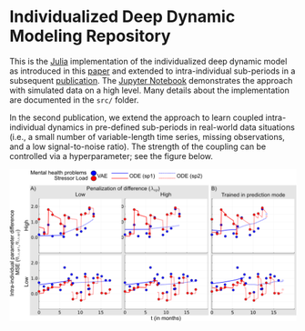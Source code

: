 # Individualized Deep Dynamic Modeling Repository

This is the [Julia](https://julialang.org) implementation of the individualized deep dynamic model as introduced in this [paper](http://dx.doi.org/10.1038/s41598-022-11650-6) and extended to intra-individual sub-periods in a subsequent [publication](https://arxiv.org/abs/2202.07403). The [Jupyter Notebook](notebooks/subperiods.ipynb) demonstrates the approach with simulated data on a high level. Many details about the implementation are documented in the `src/` folder.

In the second publication, we extend the approach to learn coupled intra-individual dynamics in pre-defined sub-periods in real-world data situations (i.e., a small number of variable-length time series, missing observations, and a low signal-to-noise ratio). The strength of the coupling can be controlled via a hyperparameter; see the figure below.

![sp_comp](/figures/sp_changes.png) 
